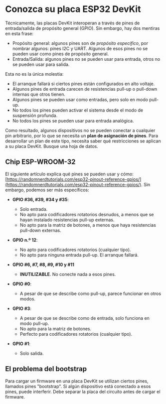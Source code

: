 # Conozca su placa ESP32 DevKit

Técnicamente, las placas DevKit interoperan a través de pines de entrada/salida de propósito general (GPIO). Sin embargo, hay dos mentiras en esta frase:

- Propósito general: algunos pines son de *propósito específico*, por nombrar algunos: pines I2C y UART. Algunos de esos pines no se pueden usar como pines de propósito general.
- Entrada/Salida: algunos pines no se pueden usar para entrada, otros no se pueden usar para salida.

Esta no es la única molestia:

- El arranque fallará si ciertos pines están configurados en alto voltaje.
- Algunos pines de entrada carecen de resistencias pull-up o pull-down internas que otros tienen.
- Algunos pines se pueden usar como entradas, pero solo en modo pull-up.
- No todos los pines pueden activar el sistema desde el modo de suspensión profunda.
- No todos los pines se pueden usar para entrada analógica.

Como resultado, algunos dispositivos no se pueden conectar a cualquier pin arbitrario, por lo que se necesita un **plan de asignación de pines**. Para desarrollar un plan de este tipo, necesita saber qué restricciones se aplican a su placa DevKit. Busque una hoja de datos.

## Chip ESP-WROOM-32

El siguiente artículo explica qué pines se pueden usar y cómo:
[https://randomnerdtutorials.com/esp32-pinout-reference-gpios/](https://randomnerdtutorials.com/esp32-pinout-reference-gpios/). Sin embargo, podemos ser más específicos:

- **GPIO #36, #39, #34 y #35**:
  
  - Solo entrada.
  - No apto para codificadores rotatorios desnudos, a menos que se hayan instalado resistencias pull-up externas.
  - No apto para la matriz de botones, a menos que haya resistencias pull-down externas.

- **GPIO n.º 12**:
  
  - No apto para codificadores rotatorios (cualquier tipo).
  - No apto para ninguna entrada pull-up. El arranque fallará.

- **GPIO #6, #7, #8, #9, #10 y #11**
  
  - **INUTILIZABLE**. No conecte nada a esos pines.

- **GPIO #0**:
  
  - A pesar de que se describe como pull-up, parece funcionar en otros modos.

- **GPIO #3**:
  
  - A pesar de que se describe como de entrada, solo funciona en modo pull-up.
  - No apto para la matriz de botones.
  - Perfecto para codificadores rotatorios (cualquier tipo).

- **GPIO #1**:
  
  - Solo salida.

## El problema del bootstrap

Para cargar un firmware en una placa DevKit se utilizan ciertos pines, llamados pines "bootstrap". Si algún dispositivo está conectado a esos pines, puede interferir. Debe separar la placa del circuito antes de cargar el firmware.